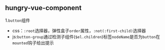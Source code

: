 ## hungry-vue-component

1.`button`组件

* css：`:root`选择器，弹性盒子`order`属性，`:not(:first-child)`选择器
* js:`button-group`通过检测子组件(`$el.children`)标签`nodeName`是否为`button`在`mounted`钩子给出提示